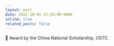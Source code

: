 ```yaml
---
layout: post
date: 2022-10-01 15:59:00-0400
inline: true
related_posts: false
---
```


:tada: Award by the China National Scholarship, USTC.
